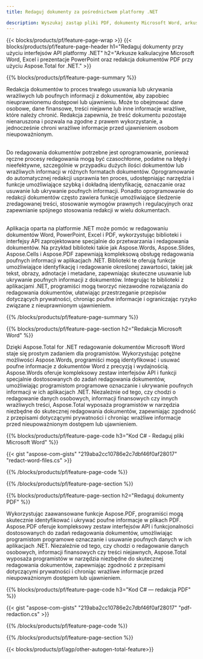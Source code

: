 ```yaml
---
title: Redaguj dokumenty za pośrednictwem platformy .NET 

description: Wyszukaj zastąp pliki PDF, dokumenty Microsoft Word, arkusze kalkulacyjne Excel i dane prezentacji PowerPoint za pośrednictwem aplikacji .NET. Wymieniony kod C#
---
```


{{< blocks/products/pf/feature-page-wrap >}}
{{< blocks/products/pf/feature-page-header h1="Redaguj dokumenty przy użyciu interfejsów API platformy .NET" h2="Arkusze kalkulacyjne Microsoft Word, Excel i prezentacje PowerPoint oraz redakcja dokumentów PDF przy użyciu Aspose.Total for .NET." >}}

{{% blocks/products/pf/feature-page-summary %}}

Redakcja dokumentów to proces trwałego usuwania lub ukrywania wrażliwych lub poufnych informacji z dokumentów, aby zapobiec nieuprawnionemu dostępowi lub ujawnieniu. Może to obejmować dane osobowe, dane finansowe, treści niejawne lub inne informacje wrażliwe, które należy chronić. Redakcja zapewnia, że treść dokumentu pozostaje nienaruszona i pozwala na zgodne z prawem wykorzystanie, a jednocześnie chroni wrażliwe informacje przed ujawnieniem osobom nieupoważnionym. <br /><br />

Do redagowania dokumentów potrzebne jest oprogramowanie, ponieważ ręczne procesy redagowania mogą być czasochłonne, podatne na błędy i nieefektywne, szczególnie w przypadku dużych ilości dokumentów lub wrażliwych informacji w różnych formatach dokumentów. Oprogramowanie do automatycznej redakcji usprawnia ten proces, udostępniając narzędzia i funkcje umożliwiające szybką i dokładną identyfikację, oznaczanie oraz usuwanie lub ukrywanie poufnych informacji. Ponadto oprogramowanie do redakcji dokumentów często zawiera funkcje umożliwiające śledzenie zredagowanej treści, stosowanie wymogów prawnych i regulacyjnych oraz zapewnianie spójnego stosowania redakcji w wielu dokumentach.<br /><br />

Aplikacja oparta na platformie .NET może pomóc w redagowaniu dokumentów Word, PowerPoint, Excel i PDF, wykorzystując biblioteki i interfejsy API zaprojektowane specjalnie do przetwarzania i redagowania dokumentów. Na przykład biblioteki takie jak Aspose.Words, Aspose.Slides, Aspose.Cells i Aspose.PDF zapewniają kompleksową obsługę redagowania poufnych informacji w aplikacjach .NET. Biblioteki te oferują funkcje umożliwiające identyfikację i redagowanie określonej zawartości, takiej jak tekst, obrazy, adnotacje i metadane, zapewniając skuteczne usuwanie lub ukrywanie poufnych informacji z dokumentów. Integrując te biblioteki z aplikacjami .NET, programiści mogą tworzyć niezawodne rozwiązania do redagowania dokumentów, ułatwiając przestrzeganie przepisów dotyczących prywatności, chroniąc poufne informacje i ograniczając ryzyko związane z nieuprawnionym ujawnieniem.


{{% /blocks/products/pf/feature-page-summary  %}}

{{% blocks/products/pf/feature-page-section  h2="Redakcja Microsoft Word" %}}

Dzięki Aspose.Total for .NET redagowanie dokumentów Microsoft Word staje się prostym zadaniem dla programistów. Wykorzystując potężne możliwości Aspose.Words, programiści mogą identyfikować i usuwać poufne informacje z dokumentów Word z precyzją i wydajnością. Aspose.Words oferuje kompleksowy zestaw interfejsów API i funkcji specjalnie dostosowanych do zadań redagowania dokumentów, umożliwiając programistom programowe oznaczanie i ukrywanie poufnych informacji w ich aplikacjach .NET. Niezależnie od tego, czy chodzi o redagowanie danych osobowych, informacji finansowych czy innych wrażliwych treści, Aspose.Total wyposaża programistów w narzędzia niezbędne do skutecznej redagowania dokumentów, zapewniając zgodność z przepisami dotyczącymi prywatności i chroniąc wrażliwe informacje przed nieupoważnionym dostępem lub ujawnieniem.

{{% blocks/products/pf/feature-page-code h3="Kod C# - Redaguj pliki Microsoft Word" %}}

{{< gist "aspose-com-gists" "219aba2cc10786e2c7dbf46f0af28017" "redact-word-files.cs" >}}

{{% /blocks/products/pf/feature-page-code  %}}

{{% /blocks/products/pf/feature-page-section %}}

{{% blocks/products/pf/feature-page-section  h2="Redaguj dokumenty PDF" %}}

Wykorzystując zaawansowane funkcje Aspose.PDF, programiści mogą skutecznie identyfikować i ukrywać poufne informacje w plikach PDF. Aspose.PDF oferuje kompleksowy zestaw interfejsów API i funkcjonalności dostosowanych do zadań redagowania dokumentów, umożliwiając programistom programowe oznaczanie i usuwanie poufnych danych w ich aplikacjach .NET. Niezależnie od tego, czy chodzi o redagowanie danych osobowych, informacji finansowych czy treści niejawnych, Aspose.Total wyposaża programistów w narzędzia niezbędne do skutecznej redagowania dokumentów, zapewniając zgodność z przepisami dotyczącymi prywatności i chroniąc wrażliwe informacje przed nieupoważnionym dostępem lub ujawnieniem.

{{% blocks/products/pf/feature-page-code h3="Kod C# — redakcja PDF" %}}

{{< gist "aspose-com-gists" "219aba2cc10786e2c7dbf46f0af28017" "pdf-redaction.cs" >}}

{{% /blocks/products/pf/feature-page-code  %}}

{{% /blocks/products/pf/feature-page-section %}}

{{< blocks/products/pf/agp/other-autogen-total-feature>}}